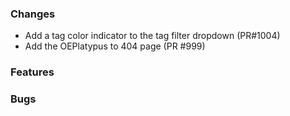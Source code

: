 ### Changes
- Add a tag color indicator to the tag filter dropdown (PR#1004)
- Add the OEPlatypus to 404 page (PR #999)

### Features

### Bugs
